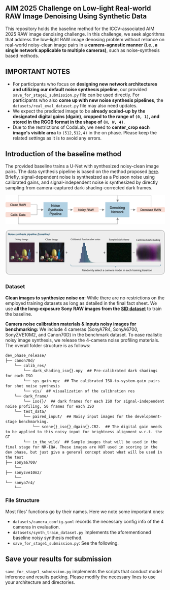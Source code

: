 ## AIM 2025 Challenge on Low-light Real-world RAW Image Denoising Using Synthetic Data


This repository holds the baseline method for the ICCV-associated AIM 2025 RAW image denoising challenge. In this challenge, we seek algorithms that address the low-light RAW image denosing problem without reliance on real-world noisy-clean image pairs in a **camera-agnostic manner (i.e., a single network applicable to multiple cameras)**, such as noise-synthesis based methods. 


## IMPORTANT NOTES
- For participants who focus on **designing new network architectures and utilizing our default noise synthesis pipeline**, our provided `save_for_stage1_submission.py` file can be used directly. For participants who also **come up with new noise synthesis pipelines**, the `datasets/real_eval_dataset.py` file may also need updates.
- We expect the predicted image to be **already scaled-up by the designated digital gains (dgain), cropped to the range of `(0, 1)`, and stored in the RGGB format in the shape of `(H, W, 4)`**.
- Due to the restrictions of CodaLab, we need to **center_crop each image's visible area** to `(512,512,4)` in the on phase. Please keep the related settings as it is to avoid any errors.



## Introduction of the baseline method
The provided baseline trains a U-Net with synthesized noisy-clean image pairs. The data synthesis pipeline is based on the method proposed [here](https://arxiv.org/abs/2505.00045). Briefly, signal-dependent noise is synthesized as a Poisson noise using calibrated gains, and signal-independent noise is synthesized by directly sampling from camera-captured dark-shading-corrected dark frames.

![Overall framework](website/static/rawdenoise.png)

![Noise synthesis baseline](website/static/noise_synth_baseline.png)


### Dataset
**Clean images to synthesize noise on:** While there are no restrictions on the employed training datasets as long as detailed in the final fact sheet. We use **all the long-exposure Sony RAW images from the  [SID dataset](https://cchen156.github.io/SID.html)** to train the baseline.

**Camera noise calibration materials & Inputs noisy images for benchmarking:** We include 4 cameras (SonyA7R4, SonyA6700, SonyZVE10M2, and Canon70D) in the benchmark dataset. To ease realistic noisy image synthesis, we release the 4-camera noise profiling materials. The overall folder structure is as follows:

```
dev_phase_release/
├── canon70d/
    └── calib_res/
        └── dark_shading_iso{}.npy  ## Pre-calibrated dark shadings for each ISO
        └── sys_gain.npz  ## The calibrated ISO-to-system-gain pairs for shot noise synthesis
        └── vis/  ## visualization of the calibration res
    └── dark_frame/
        └── iso{}/  ## dark frames for each ISO for signal-independent noise profiling, 50 frames for each ISO
    └── test_data/
        └── paired_input/  ## Noisy input images for the development-stage benchmarking.
            └── scene{}_iso{}_dgain{}.CR2.  ## The digital gain needs to be applied to this noisy input for brightness alignment w.r.t. the GT
        └── in_the_wild/  ## Sample images that will be used in the final stage for NR-IQA. These images are NOT used in scoring in the dev phase, but just give a general concept about what will be used in the test 
├── sonya6700/
    └── 
├── sonyzve10m2/
    └── 
└── sonya7r4/
    └── 
```


### File Structure
Most files' functions go by their names. Here we note some important ones:

- `datasets/camera_config.yaml` records the necessary config info of the 4 cameras in evaluation.
- `datasets/synth_train_dataset.py` implements the aforementioned baseline noisy synthesis method.   
- `save_for_stage1_submission.py`: See the following.



## Save your results for submission
`save_for_stage1_submission.py` implements the scripts that conduct model inference and results packing. Please modify the necessary lines to use your architecture and directories. 


